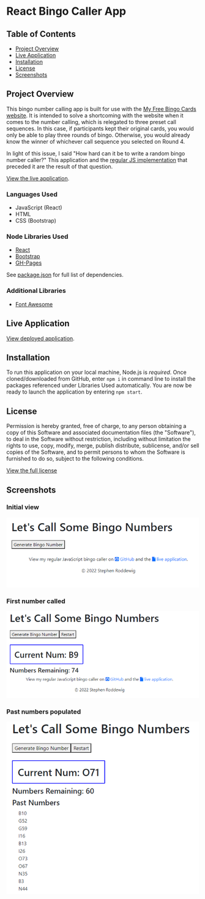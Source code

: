 # React Bingo Caller App

## Table of Contents
- [Project Overview](#project-overview)
- [Live Application](#live-application)
- [Installation](#installation)
- [License](#license)
- [Screenshots](#screenshots)

## Project Overview
This bingo number calling app is built for use with the [My Free Bingo Cards website](https://myfreebingocards.com/). It is intended to solve a shortcoming with the website when it comes to the number calling, which is relegated to three preset call sequences. In this case, if participants kept their original cards, you would only be able to play three rounds of bingo. Otherwise, you would already know the winner of whichever call sequence you selected on Round 4.

In light of this issue, I said "How hard can it be to write a random bingo number caller?" This application and the [regular JS implementation](https://github.com/Captain63/bingo-caller) that preceded it are the result of that question.

[View the live application](https://captain63.github.io/react-bingo-caller).

### Languages Used
- JavaScript (React)
- HTML
- CSS (Bootstrap)

### Node Libraries Used
- [React](https://www.npmjs.com/package/react)
- [Bootstrap](https://www.npmjs.com/package/bootstrap)
- [GH-Pages](https://www.npmjs.com/package/gh-pages)

See [package.json](./package.json) for full list of dependencies.

### Additional Libraries
- [Font Awesome](https://fontawesome.com)

## Live Application
[View deployed application](https://captain63.github.io/react-bingo-caller).

## Installation
To run this application on your local machine, Node.js is _required_. Once cloned/downloaded from GitHub, enter ```npm i``` in command line to install the packages referenced under Libraries Used automatically. 
You are now be ready to launch the application by entering ```npm start```.

## License
Permission is hereby granted, free of charge, to any person obtaining a copy of this Software and associated documentation files (the "Software"), to deal in the Software without  restriction, including without limitation the rights to use, copy, modify, merge, publish distribute, sublicense, and/or sell copies of the Software, and to permit persons to whom the Software is furnished to do so, subject to the following conditions.

[View the full license](./LICENSE)

## Screenshots
### Initial view
![Initial view](./screenshots/initial.png)

### First number called
![First number called](./screenshots/first-number.png)

### Past numbers populated
![Past numbers populated](./screenshots/past-numbers.png)